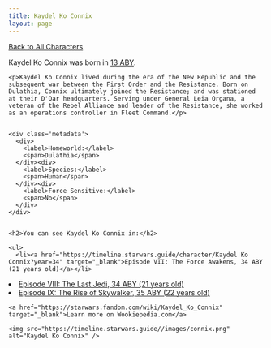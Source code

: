 ```yaml
---
title: Kaydel Ko Connix
layout: page
---
```

<a href="/character" class="smaller">Back to All Characters</a>

<div class="container">
  <div class="col-10">
    <p>
    Kaydel Ko Connix             was born in <a href="https://timeline.starwars.guide/character/Kaydel Ko Connix?year=13" target="_blank">13 ABY</a>.
    </p>

    <p>Kaydel Ko Connix lived during the era of the New Republic and the subsequent war between the First Order and the Resistance. Born on Dulathia, Connix ultimately joined the Resistance; and was stationed at their D'Qar headquarters. Serving under General Leia Organa, a veteran of the Rebel Alliance and leader of the Resistance, she worked as an operations controller in Fleet Command.</p>


    <div class='metadata'>
      <div>
        <label>Homeworld:</label>
        <span>Dulathia</span>
      </div><div>
        <label>Species:</label>
        <span>Human</span>
      </div><div>
        <label>Force Sensitive:</label>
        <span>No</span>
      </div>
    </div>


    <h2>You can see Kaydel Ko Connix in:</h2>

    <ul>
      <li><a href="https://timeline.starwars.guide/character/Kaydel Ko Connix?year=34" target="_blank">Episode VII: The Force Awakens, 34 ABY (21 years old)</a></li>
  <li><a href="https://timeline.starwars.guide/character/Kaydel Ko Connix?year=34" target="_blank">Episode VIII: The Last Jedi, 34 ABY (21 years old)</a></li>
  <li><a href="https://timeline.starwars.guide/character/Kaydel Ko Connix?year=35" target="_blank">Episode IX: The Rise of Skywalker, 35 ABY (22 years old)</a></li>
    </ul>

    <a href="https://starwars.fandom.com/wiki/Kaydel_Ko_Connix" target="_blank">Learn more on Wookiepedia.com</a>
  </div>
  <div class="character_image col-2">
    
    <img src="https://timeline.starwars.guide//images/connix.png" alt="Kaydel Ko Connix" />
  </div>
</div>
